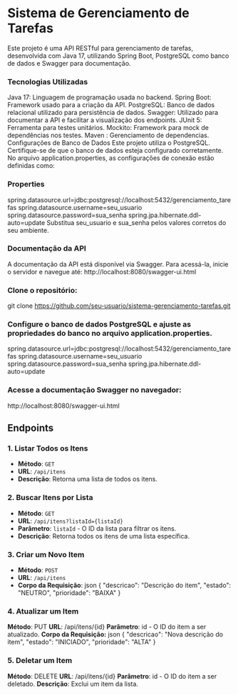 # Sistema de Gerenciamento de Tarefas

Este projeto é uma API RESTful para gerenciamento de tarefas, desenvolvida com Java 17, utilizando Spring Boot, PostgreSQL como banco de dados e Swagger para documentação.

### Tecnologias Utilizadas
Java 17: Linguagem de programação usada no backend.
Spring Boot: Framework usado para a criação da API.
PostgreSQL: Banco de dados relacional utilizado para persistência de dados.
Swagger: Utilizado para documentar a API e facilitar a visualização dos endpoints.
JUnit 5: Ferramenta para testes unitários.
Mockito: Framework para mock de dependências nos testes.
Maven : Gerenciamento de dependencias.
Configurações de Banco de Dados
Este projeto utiliza o PostgreSQL. Certifique-se de que o banco de dados esteja configurado corretamente. No arquivo application.properties, as configurações de conexão estão definidas como:

### Properties

spring.datasource.url=jdbc:postgresql://localhost:5432/gerenciamento_tarefas
spring.datasource.username=seu_usuario
spring.datasource.password=sua_senha
spring.jpa.hibernate.ddl-auto=update
Substitua seu_usuario e sua_senha pelos valores corretos do seu ambiente.

### Documentação da API
A documentação da API está disponível via Swagger. Para acessá-la, inicie o servidor e navegue até:
http://localhost:8080/swagger-ui.html

### Clone o repositório:
git clone https://github.com/seu-usuario/sistema-gerenciamento-tarefas.git

### Configure o banco de dados PostgreSQL e ajuste as propriedades do banco no arquivo application.properties.
spring.datasource.url=jdbc:postgresql://localhost:5432/gerenciamento_tarefas
spring.datasource.username=seu_usuario
spring.datasource.password=sua_senha
spring.jpa.hibernate.ddl-auto=update

### Acesse a documentação Swagger no navegador:
http://localhost:8080/swagger-ui.html

## Endpoints

### 1. **Listar Todos os Itens**
- **Método**: `GET`
- **URL**: `/api/itens`
- **Descrição**: Retorna uma lista de todos os itens.

### 2. **Buscar Itens por Lista**
- **Método**: `GET`
- **URL**: `/api/itens?listaId={listaId}`
- **Parâmetro**: `listaId` - O ID da lista para filtrar os itens.
- **Descrição**: Retorna todos os itens de uma lista específica.

### 3. **Criar um Novo Item**
- **Método**: `POST`
- **URL**: `/api/itens`
- **Corpo da Requisição**:
  json
  {
    "descricao": "Descrição do item",
    "estado": "NEUTRO",
    "prioridade": "BAIXA"
  }
### 4. Atualizar um Item
**Método**: PUT
**URL**: /api/itens/{id}
**Parâmetro**: id - O ID do item a ser atualizado.
**Corpo da Requisição:**
json
{
  "descricao": "Nova descrição do item",
  "estado": "INICIADO",
  "prioridade": "ALTA"
}

### 5. Deletar um Item
**Método**: DELETE
**URL**: /api/itens/{id}
**Parâmetro**: id - O ID do item a ser deletado.
**Descrição**: Exclui um item da lista.

